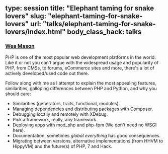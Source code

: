 type: session
title: "Elephant taming for snake lovers"
slug: "elephant-taming-for-snake-lovers"
url: "talks/elephant-taming-for-snake-lovers/index.html"
body_class_hack: talks
---

### [Wes Mason](https://twitter.com/1stvamp)

PHP is one of the most popular web development platforms in the world.
Like it or not you can't argue with the widespread usage and popularity of PHP, from CMSs, to forums, eCommerce sites and more, there's a lot of actively developed/used code out there. 

Follow along with me as I attempt to explain the most appealing features, similarities, galloping differences between PHP and Python, and why you should care:

 - Similarities (generators, traits, functional, modules).
 - Managing dependencies and distributing packages with Composer.
 - Debugging locally and remotely with XDebug.
 - Pick a framework, really, any framework.
 - Deploying apps with mod_php and php-fpm (We don't need no WSGI here).
 - Documentation, sometimes *global everything* has good consequences.
 - Migrating between versions, alternative implementations (from HHVM to HippyVM) and the future(s) of PHP, 7 and Hack. 
